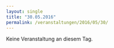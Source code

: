 ```yaml
---
layout: single
title: "30.05.2016"
permalink: /veranstaltungen/2016/05/30/
---
```


Keine Veranstaltung an diesem Tag.
